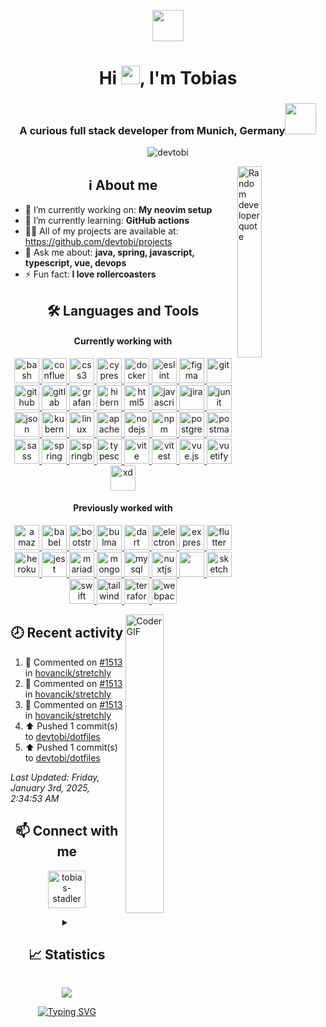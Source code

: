 <p align="center"><img src="https://media2.giphy.com/media/v1.Y2lkPTc5MGI3NjExMTY2cjhxdmdxdjFpaWhodnZsNDg2Mjk4djdzZzRhZmtyZGpzbWh5MCZlcD12MV9pbnRlcm5hbF9naWZfYnlfaWQmY3Q9Zw/du3J3cXyzhj75IOgvA/giphy.gif" width="50"></p>
<h1 align="center">Hi <img src="https://user-images.githubusercontent.com/42378118/110234147-e3259600-7f4e-11eb-95be-0c4047144dea.gif" width="30">, I'm Tobias</h1>

<!--<p align="center">
  <img align="center" alt="Coder GIF" width="30%" src="https://cdn.dribbble.com/users/730703/screenshots/6581243/avento.gif"/>
</p>-->

<h3 align="center">A curious full stack developer from Munich, Germany<img src="https://media1.giphy.com/media/v1.Y2lkPTc5MGI3NjExdTRkc3Z5ZDE4MDN5bDBzZmo0Y3FsNnRwYjVoanJsNGw1bnZpejQ2dyZlcD12MV9pbnRlcm5hbF9naWZfYnlfaWQmY3Q9cw/Y1qXsL95elvZwKXtPd/giphy.gif" width="50"></h3>
<p align="center">
  <img src="https://komarev.com/ghpvc/?username=devtobi&label=Profile%20views&color=4fafda&style=for-the-badge" alt="devtobi" />
  <!--<img alt="GitHub followers" src="https://img.shields.io/github/followers/devtobi?label=Followers&style=flat-square&logoColor=4fafda">-->
</p>

<!-- About me -->
<img align="right" alt="Random developer quote" width="28%" src="https://quotes-github-readme.vercel.app/api?type=vertical&theme=nord" />
<h2 align="center">ℹ️ About me</h2>
<ul>
  <li>🔭 I’m currently working on: <strong>My neovim setup</strong></li>
  <li>🌱 I’m currently learning: <strong>GitHub actions</strong></li>
  <li>👨‍💻 All of my projects are available at: <a href="https://github.com/devtobi/projects">https://github.com/devtobi/projects</a></li>
  <li>💬 Ask me about: <strong>java, spring, javascript, typescript, vue, devops</strong></li>
  <!--<li>📫 How to reach me: <strong>---</strong></li>-->
  <li>⚡️ Fun fact: <strong>I love rollercoasters</strong></li>
</ul>

<!--<p align="center"><img alt="Coder GIF" width=100% src="https://cdn.dribbble.com/users/730703/screenshots/6581243/avento.gif" /></p>-->

<!-- Languages and Tools -->
<h2 align="center">🛠️ Languages and Tools</h2>
<h4 align="center">Currently working with</h4>
<p align="center">
  <a href="https://www.gnu.org/software/bash/" target="_blank" rel="noreferrer"> <img src="https://cdn.simpleicons.org/gnubash" alt="bash" width="40" height="40"/> </a>
  <a href="https://www.atlassian.com/software/confluence" target="_blank" rel="noreferrer"> <img src="https://cdn.simpleicons.org/confluence" alt="confluence" width="40" height="40"/> </a>
  <a href="https://www.w3schools.com/css/" target="_blank" rel="noreferrer"> <img src="https://cdn.simpleicons.org/css3" alt="css3" width="40" height="40"/> </a> 
  <a href="https://www.cypress.io" target="_blank" rel="noreferrer"> <img src="https://cdn.simpleicons.org/cypress" alt="cypress" width="40" height="40"/> </a>  
  <a href="https://www.docker.com/" target="_blank" rel="noreferrer"> <img src="https://cdn.simpleicons.org/docker" alt="docker" width="40" height="40"/> </a>
  <a href="https://eslint.org" target="_blank" rel="noreferrer"> <img src="https://cdn.simpleicons.org/eslint" alt="eslint" width="40" height="40"/> </a> 
  <a href="https://www.figma.com/" target="_blank" rel="noreferrer"> <img src="https://cdn.simpleicons.org/figma" alt="figma" width="40" height="40"/> </a> 
  <a href="https://git-scm.com/" target="_blank" rel="noreferrer"> <img src="https://cdn.simpleicons.org/git" alt="git" width="40" height="40"/> </a>
  <a href="https://github.com" target="_blank" rel="noreferrer"> <img src="https://cdn.simpleicons.org/github" alt="github" width="40" height="40"/> </a>
  <a href="https://gitlab.com" target="_blank" rel="noreferrer"> <img src="https://cdn.simpleicons.org/gitlab" alt="gitlab" width="40" height="40"/> </a>
  <a href="https://grafana.com" target="_blank" rel="noreferrer"> <img src="https://cdn.simpleicons.org/grafana" alt="grafana" width="40" height="40"/> </a>
  <a href="https://hibernate.org" target="_blank" rel="noreferrer"> <img src="https://cdn.simpleicons.org/hibernate" alt="hibernate" width="40" height="40"/> </a>
  <a href="https://www.w3.org/html/" target="_blank" rel="noreferrer"> <img src="https://cdn.simpleicons.org/html5" alt="html5" width="40" height="40"/> </a> 
  <!--<a href="https://www.java.com" target="_blank" rel="noreferrer"> <img src="https://cdn.simpleicons.org/java" alt="java" width="40" height="40"/> </a>-->
  <a href="https://developer.mozilla.org/en-US/docs/Web/JavaScript" target="_blank" rel="noreferrer"> <img src="https://cdn.simpleicons.org/javascript" alt="javascript" width="40" height="40"/> </a>
  <a href="https://www.atlassian.com/software/jira" target="_blank" rel="noreferrer"> <img src="https://cdn.simpleicons.org/jirasoftware" alt="jira" width="40" height="40"/> </a>
  <a href="https://junit.org" target="_blank" rel="noreferrer"> <img src="https://cdn.simpleicons.org/junit5" alt="junit" width="40" height="40"/> </a>
  <a href="https://www.json.org" target="_blank" rel="noreferrer"> <img src="https://cdn.simpleicons.org/json" alt="json" width="40" height="40"/> </a>
  <a href="https://kubernetes.io" target="_blank" rel="noreferrer"> <img src="https://cdn.simpleicons.org/kubernetes" alt="kubernetes" width="40" height="40"/> </a> 
  <a href="https://www.linux.org/" target="_blank" rel="noreferrer"> <img src="https://cdn.simpleicons.org/linux" alt="linux" width="40" height="40"/> </a> 
  <a href="https://maven.apache.org" target="_blank" rel="noreferrer"> <img src="https://cdn.simpleicons.org/apachemaven" alt="apache maven" width="40" height="40"/> </a>
  <a href="https://nodejs.org" target="_blank" rel="noreferrer"> <img src="https://cdn.simpleicons.org/node.js" alt="nodejs" width="40" height="40"/> </a>
  <a href="https://www.npmjs.com" target="_blank" rel="noreferrer"> <img src="https://cdn.simpleicons.org/npm" alt="npm" width="40" height="40"/> </a>
  <a href="https://www.postgresql.org" target="_blank" rel="noreferrer"> <img src="https://cdn.simpleicons.org/postgresql" alt="postgresql" width="40" height="40"/> </a> 
  <a href="https://postman.com" target="_blank" rel="noreferrer"> <img src="https://cdn.simpleicons.org/postman" alt="postman" width="40" height="40"/> </a> 
  <a href="https://sass-lang.com" target="_blank" rel="noreferrer"> <img src="https://cdn.simpleicons.org/sass" alt="sass" width="40" height="40"/> </a> 
  <a href="https://spring.io/" target="_blank" rel="noreferrer"> <img src="https://cdn.simpleicons.org/spring" alt="spring" width="40" height="40"/> </a>
  <a href="https://spring.io/projects/spring-boot" target="_blank" rel="noreferrer"> <img src="https://cdn.simpleicons.org/springboot" alt="springboot" width="40" height="40"/> </a>
  <a href="https://www.typescriptlang.org/" target="_blank" rel="noreferrer"> <img src="https://cdn.simpleicons.org/typescript" alt="typescript" width="40" height="40"/> </a>
  <a href="https://vitejs.dev" target="_blank" rel="noreferrer"> <img src="https://cdn.simpleicons.org/vite" alt="vite" width="40" height="40"/> </a>
  <a href="https://vitest.dev" target="_blank" rel="noreferrer"> <img src="https://cdn.simpleicons.org/vitest" alt="vitest" width="40" height="40"/> </a>
  <a href="https://vuejs.org/" target="_blank" rel="noreferrer"> <img src="https://cdn.simpleicons.org/vue.js" alt="vue.js" width="40" height="40"/> </a> 
  <!--<a href="https://vuepress.vuejs.org/" target="_blank" rel="noreferrer"> <img src="https://cdn.simpleicons.org/vuepress" alt="vuepress" width="40" height="40"/> </a>-->
  <a href="https://vuetifyjs.com/en/" target="_blank" rel="noreferrer"> <img src="https://cdn.simpleicons.org/vuetify" alt="vuetify" width="40" height="40"/> </a> 
  <a href="https://www.adobe.com/products/xd.html" target="_blank" rel="noreferrer"> <img src="https://cdn.simpleicons.org/adobexd" alt="xd" width="40" height="40"/> </a> 
</p>
<h4 align="center">Previously worked with</h4>
<p align="center">
  <a href="https://aws.amazon.com" target="_blank" rel="noreferrer"> <img src="https://cdn.simpleicons.org/amazonaws" alt="amazonaws" width="40" height="40"/> </a>
  <a href="https://babeljs.io/" target="_blank" rel="noreferrer"> <img src="https://cdn.simpleicons.org/babel" alt="babel" width="40" height="40"/> </a>
  <a href="https://getbootstrap.com" target="_blank" rel="noreferrer"> <img src="https://cdn.simpleicons.org/bootstrap" alt="bootstrap" width="40" height="40"/> </a>
  <a href="https://bulma.io/" target="_blank" rel="noreferrer"> <img src="https://cdn.simpleicons.org/bulma" alt="bulma" width="40" height="40"/> </a>
  <a href="https://dart.dev" target="_blank" rel="noreferrer"> <img src="https://cdn.simpleicons.org/dart" alt="dart" width="40" height="40"/> </a>
  <a href="https://www.electronjs.org" target="_blank" rel="noreferrer"> <img src="https://cdn.simpleicons.org/electron" alt="electron" width="40" height="40"/> </a> 
  <a href="https://expressjs.com" target="_blank" rel="noreferrer"> <img src="https://cdn.simpleicons.org/express" alt="express" width="40" height="40"/> </a>
  <a href="https://flutter.dev" target="_blank" rel="noreferrer"> <img src="https://cdn.simpleicons.org/flutter" alt="flutter" width="40" height="40"/> </a>
  <a href="https://heroku.com" target="_blank" rel="noreferrer"> <img src="https://cdn.simpleicons.org/heroku" alt="heroku" width="40" height="40"/> </a>
  <a href="https://jestjs.io" target="_blank" rel="noreferrer"> <img src="https://cdn.simpleicons.org/jest" alt="jest" width="40" height="40"/> </a>
  <a href="https://mariadb.org/" target="_blank" rel="noreferrer"> <img src="https://cdn.simpleicons.org/mariadb" alt="mariadb" width="40" height="40"/> </a> 
  <a href="https://www.mongodb.com/" target="_blank" rel="noreferrer"> <img src="https://cdn.simpleicons.org/mongodb" alt="mongodb" width="40" height="40"/> </a> 
  <a href="https://www.mysql.com/" target="_blank" rel="noreferrer"> <img src="https://cdn.simpleicons.org/mysql" alt="mysql" width="40" height="40"/> </a>
  <a href="https://nuxtjs.org/" target="_blank" rel="noreferrer"> <img src="https://cdn.simpleicons.org/nuxt.js" alt="nuxtjs" width="40" height="40"/> </a>
  <a href="https://www.selenium.dev" target="_blank" rel="noreferrer"> <img src="https://cdn.simpleicons.org/selenium" width="40" height="40"/> </a>
  <a href="https://www.sketch.com/" target="_blank" rel="noreferrer"> <img src="https://cdn.simpleicons.org/sketch" alt="sketch" width="40" height="40"/> </a>
  <a href="https://swift.org" target="_blank" rel="noreferrer"> <img src="https://cdn.simpleicons.org/swift" alt="swift" width="40" height="40"/> </a>
  <a href="https://tailwindcss.com/" target="_blank" rel="noreferrer"> <img src="https://cdn.simpleicons.org/tailwindcss" alt="tailwind" width="40" height="40"/> </a>
  <a href="https://www.terraform.io" target="_blank" rel="noreferrer"> <img src="https://cdn.simpleicons.org/terraform" alt="terraform" width="40" height="40"/> </a>
  <a href="https://webpack.js.org" target="_blank" rel="noreferrer"> <img src="https://cdn.simpleicons.org/webpack" alt="webpack" width="40" height="40"/> </a>
</p>
<!--<h4 align="center">Currently learning</h4>-->

<!-- Recent activity -->
<img align="right" alt="Coder GIF" width="35%" src="https://cdn.dribbble.com/users/730703/screenshots/6581243/avento.gif"/>
<h2 align="center">🕗 Recent activity</h3>

<!--RECENT_ACTIVITY:start-->
1. 💬 Commented on [#1513](https://github.com/hovancik/stretchly/issues/1513#issuecomment-2568242974) in [hovancik/stretchly](https://github.com/hovancik/stretchly)<br>
2. 💬 Commented on [#1513](https://github.com/hovancik/stretchly/issues/1513#issuecomment-2568180223) in [hovancik/stretchly](https://github.com/hovancik/stretchly)<br>
3. 💬 Commented on [#1513](https://github.com/hovancik/stretchly/issues/1513#issuecomment-2568142536) in [hovancik/stretchly](https://github.com/hovancik/stretchly)<br>
4. ⬆️ Pushed 1 commit(s) to [devtobi/dotfiles](https://github.com/devtobi/dotfiles)<br>
5. ⬆️ Pushed 1 commit(s) to [devtobi/dotfiles](https://github.com/devtobi/dotfiles)<br>
<!--RECENT_ACTIVITY:end-->

<em>
<!--RECENT_ACTIVITY:last_update-->
Last Updated: Friday, January 3rd, 2025, 2:34:53 AM
<!--RECENT_ACTIVITY:last_update_end-->
</em>

<!-- Contact -->
<h2 align="center">📫 Connect with me</h3>
<p align="center">
  <!--<a href="https://codepen.io/devtobi_" target="blank"><img align="center" src="https://cdn.simpleicons.org/codepen" alt="devtobi_" height="60" width="60" /></a>-->
  <!--<a href="https://dev.to/devtobi" target="blank"><img align="center" src="https://cdn.simpleicons.org/dev.to" alt="devtobi" height="60" width="60" /></a>-->
  <a href="https://linkedin.com/in/tobias-stadler" target="blank"><img align="center" src="https://cdn.simpleicons.org/linkedin" alt="tobias-stadler" height="60" width="60" /></a>
  <!--<a href="https://stackoverflow.com/users/22441798" target="blank"><img align="center" src="https://cdn.simpleicons.org/stackoverflow" alt="22441798" height="60" width="60" /></a>-->
  <!--<a href="https://x.com/nurdertobi" target="blank"><img align="center" src="https://cdn.simpleicons.org/x" alt="nurdertobi" height="60" width="60" /></a>-->
</p>

<!-- Statistics -->
<details align="center">
  <summary>
    <h2 align="center">📈 Statistics</h2>
  </summary>
  <p align="center">
    <a href="https://github.com/anuraghazra/github-readme-stats">
      <img height=200 align="center" src="https://github-readme-stats.vercel.app/api?username=devtobi&show_icons=true&locale=en&theme=nord" alt="devtobi" />
    </a>
    <a href="https://github.com/anuraghazra/github-readme-stats">
      <img height=200 align="center" src="https://github-readme-stats.vercel.app/api/top-langs?username=devtobi&show_icons=true&locale=en&layout=compact&theme=nord" alt="devtobi" />
    </a>
  </p>
  <p align="center">
    <a href="https://github.com/ryo-ma/github-profile-trophy">
      <img src="https://github-profile-trophy.vercel.app/?username=devtobi&theme=nord&column=-1&margin-w=15&margin-h=15&no-frame=true" alt="devtobi" />
    </a>
  </p>
  <p align="center">
    <a href="https://streak-stats.demolab.com">
      <img align="center" src="https://streak-stats.demolab.com?user=devtobi&theme=nord" alt="devtobi" />
    </a>
  </p>
</details>

<p align="center">
  <img src="https://raw.githubusercontent.com/nilfalse/nilfalse/master/contributions.gif">
</p>
<p align="center">
  <a href="https://git.io/typing-svg"><img src="https://readme-typing-svg.demolab.com?font=Fira+Code&color=2F343F&center=true&vCenter=true&width=550&lines=What+are+you+doing+down+here%3F!;Start+coding!" alt="Typing SVG" /></a>
</p>
